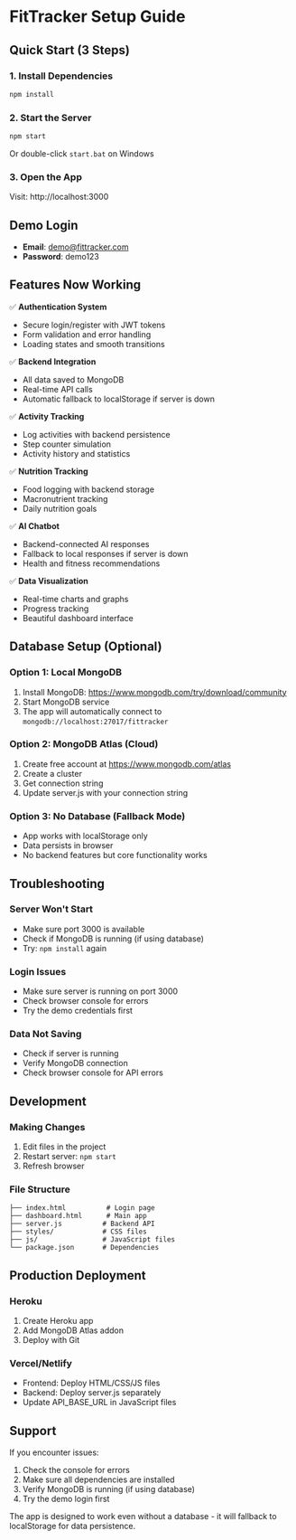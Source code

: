 # FitTracker Setup Guide

## Quick Start (3 Steps)

### 1. Install Dependencies
```bash
npm install
```

### 2. Start the Server
```bash
npm start
```
Or double-click `start.bat` on Windows

### 3. Open the App
Visit: http://localhost:3000

## Demo Login
- **Email**: demo@fittracker.com
- **Password**: demo123

## Features Now Working

✅ **Authentication System**
- Secure login/register with JWT tokens
- Form validation and error handling
- Loading states and smooth transitions

✅ **Backend Integration**
- All data saved to MongoDB
- Real-time API calls
- Automatic fallback to localStorage if server is down

✅ **Activity Tracking**
- Log activities with backend persistence
- Step counter simulation
- Activity history and statistics

✅ **Nutrition Tracking**
- Food logging with backend storage
- Macronutrient tracking
- Daily nutrition goals

✅ **AI Chatbot**
- Backend-connected AI responses
- Fallback to local responses if server is down
- Health and fitness recommendations

✅ **Data Visualization**
- Real-time charts and graphs
- Progress tracking
- Beautiful dashboard interface

## Database Setup (Optional)

### Option 1: Local MongoDB
1. Install MongoDB: https://www.mongodb.com/try/download/community
2. Start MongoDB service
3. The app will automatically connect to `mongodb://localhost:27017/fittracker`

### Option 2: MongoDB Atlas (Cloud)
1. Create free account at https://www.mongodb.com/atlas
2. Create a cluster
3. Get connection string
4. Update server.js with your connection string

### Option 3: No Database (Fallback Mode)
- App works with localStorage only
- Data persists in browser
- No backend features but core functionality works

## Troubleshooting

### Server Won't Start
- Make sure port 3000 is available
- Check if MongoDB is running (if using database)
- Try: `npm install` again

### Login Issues
- Make sure server is running on port 3000
- Check browser console for errors
- Try the demo credentials first

### Data Not Saving
- Check if server is running
- Verify MongoDB connection
- Check browser console for API errors

## Development

### Making Changes
1. Edit files in the project
2. Restart server: `npm start`
3. Refresh browser

### File Structure
```
├── index.html          # Login page
├── dashboard.html      # Main app
├── server.js          # Backend API
├── styles/            # CSS files
├── js/                # JavaScript files
└── package.json       # Dependencies
```

## Production Deployment

### Heroku
1. Create Heroku app
2. Add MongoDB Atlas addon
3. Deploy with Git

### Vercel/Netlify
- Frontend: Deploy HTML/CSS/JS files
- Backend: Deploy server.js separately
- Update API_BASE_URL in JavaScript files

## Support

If you encounter issues:
1. Check the console for errors
2. Make sure all dependencies are installed
3. Verify MongoDB is running (if using database)
4. Try the demo login first

The app is designed to work even without a database - it will fallback to localStorage for data persistence.
